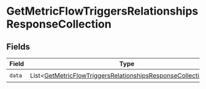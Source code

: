 # GetMetricFlowTriggersRelationshipsResponseCollection


## Fields

| Field                                                                                                                                                  | Type                                                                                                                                                   | Required                                                                                                                                               | Description                                                                                                                                            |
| ------------------------------------------------------------------------------------------------------------------------------------------------------ | ------------------------------------------------------------------------------------------------------------------------------------------------------ | ------------------------------------------------------------------------------------------------------------------------------------------------------ | ------------------------------------------------------------------------------------------------------------------------------------------------------ |
| `data`                                                                                                                                                 | List\<[GetMetricFlowTriggersRelationshipsResponseCollectionData](../../models/components/GetMetricFlowTriggersRelationshipsResponseCollectionData.md)> | :heavy_check_mark:                                                                                                                                     | N/A                                                                                                                                                    |